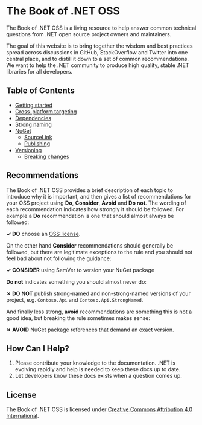 # The Book of .NET OSS

The Book of .NET OSS is a living resource to help answer common technical questions from .NET open source project owners and maintainers.

The goal of this website is to bring together the wisdom and best practices spread across discussions in GitHub, StackOverflow and Twitter into one central place, and to distill it down to a set of common recommendations. We want to help the .NET community to produce high quality, stable .NET libraries for all developers.

## Table of Contents

* [Getting started](./getting-started.md)
* [Cross-platform targeting](./cross-platform-targeting.md)
* [Dependencies](./dependencies.md)
* [Strong naming](./strong-naming.md)
* [NuGet](./nuget.md)
  * [SourceLink](./sourcelink.md)
  * [Publishing](./nuget-publishing.md)
* [Versioning](./versioning.md)
  * [Breaking changes](./breaking-changes.md)

## Recommendations

The Book of .NET OSS provides a brief description of each topic to introduce why it is important, and then gives a list of recommendations for your OSS project using **Do**, **Consider**, **Avoid** and **Do not**. The wording of each recommendation indicates how strongly it should be followed. For example a **Do** recommendation is one that should almost always be followed:

**✓ DO** choose an [OSS license](https://choosealicense.com/).

On the other hand **Consider** recommendations should generally be followed, but there are legitimate exceptions to the rule and you should not feel bad about not following the guidance:

**✓ CONSIDER** using SemVer to version your NuGet package

**Do not** indicates something you should almost never do:

**✗ DO NOT** publish strong-named and non-strong-named versions of your project, e.g. `Contoso.Api` and `Contoso.Api.StrongNamed`.

And finally less strong, **avoid** recommendations are something this is not a good idea, but breaking the rule sometimes makes sense:

**✗ AVOID** NuGet package references that demand an exact version.

## How Can I Help?

1. Please contribute your knowledge to the documentation. .NET is evolving rapidly and help is needed to keep these docs up to date.
2. Let developers know these docs exists when a question comes up.

## License

The Book of .NET OSS is licensed under [Creative Commons Attribution 4.0 International](https://creativecommons.org/licenses/by/4.0/).